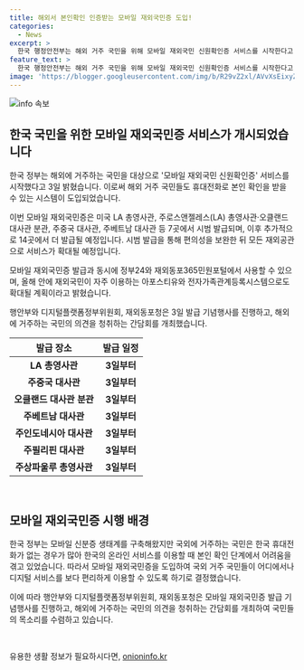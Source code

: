 ```yaml
---
title: 해외서 본인확인 인증받는 모바일 재외국민증 도입!
categories:
  - News
excerpt: >
  한국 행정안전부는 해외 거주 국민을 위해 모바일 재외국민 신원확인증 서비스를 시작한다고 밝혔다. 이 신원확인증은 휴대전화로 본인 확인을 받아 해외 거주하는 국민이 국내외 어디에서나 디지털 서비스를 이용할 수 있게 돕는다. LA, 중국, 베트남 등 7곳에서 시범 발급되며, 편의성을 보완한 뒤 모든 재외공관으로 서비스를 확대할 예정이다. 또한, 발급과 동시에 정부24와 재외동포365민원포털에서 사용 가능하며, 올해 안에 다른 시스템으로도 확대할 계획이다.
feature_text: >
  한국 행정안전부는 해외 거주 국민을 위해 모바일 재외국민 신원확인증 서비스를 시작한다고 밝혔다. 이 신원확인증은 휴대전화로 본인 확인을 받아 해외 거주하는 국민이 국내외 어디에서나 디지털 서비스를 이용할 수 있게 돕는다. LA, 중국, 베트남 등 7곳에서 시범 발급되며, 편의성을 보완한 뒤 모든 재외공관으로 서비스를 확대할 예정이다. 또한, 발급과 동시에 정부24와 재외동포365민원포털에서 사용 가능하며, 올해 안에 다른 시스템으로도 확대할 계획이다.
image: 'https://blogger.googleusercontent.com/img/b/R29vZ2xl/AVvXsEixyZcFfHzMRdzZMjFBmAUKJYCLCGyLL1o632UiGVXcaFdKo_bkvkuCioo0uUKlGfBVcT3P84aROyZIXSBEx3Aw5nCQ3pTgDom1WDC4m8eifvWiAmWEEVb4x6G_l8C0QH225ldMjyaFvpxGEBGNO37VmDTDMHGhJPq73UglMfDca1-0aw/s1600/blogspot.png'
---
```


<p><img src="https://blogger.googleusercontent.com/img/b/R29vZ2xl/AVvXsEixyZcFfHzMRdzZMjFBmAUKJYCLCGyLL1o632UiGVXcaFdKo_bkvkuCioo0uUKlGfBVcT3P84aROyZIXSBEx3Aw5nCQ3pTgDom1WDC4m8eifvWiAmWEEVb4x6G_l8C0QH225ldMjyaFvpxGEBGNO37VmDTDMHGhJPq73UglMfDca1-0aw/s1600/blogspot.png" alt="info 속보" /></p>

<h2 data-ke-size="size26">한국 국민을 위한 모바일 재외국민증 서비스가 개시되었습니다</h2>

<p data-ke-size="size16">한국 정부는 해외에 거주하는 국민을 대상으로 '모바일 재외국민 신원확인증' 서비스를 시작했다고 3일 밝혔습니다. 이로써 해외 거주 국민들도 휴대전화로 본인 확인을 받을 수 있는 시스템이 도입되었습니다.</p>

<p data-ke-size="size16">이번 모바일 재외국민증은 미국 LA 총영사관, 주로스앤젤레스(LA) 총영사관·오클랜드 대사관 분관, 주중국 대사관, 주베트남 대사관 등 7곳에서 시범 발급되며, 이후 추가적으로 14곳에서 더 발급될 예정입니다. 시범 발급을 통해 편의성을 보완한 뒤 모든 재외공관으로 서비스가 확대될 예정입니다.</p>

<p data-ke-size="size16">모바일 재외국민증 발급과 동시에 정부24와 재외동포365민원포털에서 사용할 수 있으며, 올해 안에 재외국민이 자주 이용하는 아포스티유와 전자가족관계등록시스템으로도 확대될 계획이라고 밝혔습니다.</p>

<p data-ke-size="size16">행안부와 디지털플랫폼정부위원회, 재외동포청은 3일 발급 기념행사를 진행하고, 해외에 거주하는 국민의 의견을 청취하는 간담회를 개최했습니다.</p>

<table>
    <thead>
        <tr>
            <th style="text-align: center;">발급 장소</th>
            <th style="text-align: center;">발급 일정</th>
        </tr>
    </thead>
    <tbody>
        <tr>
            <td style="text-align: center;"><b>LA 총영사관</b></td>
            <td style="text-align: center;"><b>3일부터</b></td>
        </tr>
        <tr>
            <td style="text-align: center;"><b>주중국 대사관</b></td>
            <td style="text-align: center;"><b>3일부터</b></td>
        </tr>
        <tr>
            <td style="text-align: center;"><b>오클랜드 대사관 분관</b></td>
            <td style="text-align: center;"><b>3일부터</b></td>
        </tr>
        <tr>
            <td style="text-align: center;"><b>주베트남 대사관</b></td>
            <td style="text-align: center;"><b>3일부터</b></td>
        </tr>
        <tr>
            <td style="text-align: center;"><b>주인도네시아 대사관</b></td>
            <td style="text-align: center;"><b>3일부터</b></td>
        </tr>
        <tr>
            <td style="text-align: center;"><b>주필리핀 대사관</b></td>
            <td style="text-align: center;"><b>3일부터</b></td>
        </tr>
        <tr>
            <td style="text-align: center;"><b>주상파울루 총영사관</b></td>
            <td style="text-align: center;"><b>3일부터</b></td>
        </tr>
    </tbody>
</table>

<p data-ke-size="size16">&nbsp;</p>

<h2 data-ke-size="size26">모바일 재외국민증 시행 배경</h2>

<p data-ke-size="size16">한국 정부는 모바일 신분증 생태계를 구축해왔지만 국외에 거주하는 국민은 한국 휴대전화가 없는 경우가 많아 한국의 온라인 서비스를 이용할 때 본인 확인 단계에서 어려움을 겪고 있었습니다. 따라서 모바일 재외국민증을 도입하여 국외 거주 국민들이 어디에서나 디지털 서비스를 보다 편리하게 이용할 수 있도록 하기로 결정했습니다.</p>

<p data-ke-size="size16">이에 따라 행안부와 디지털플랫폼정부위원회, 재외동포청은 모바일 재외국민증 발급 기념행사를 진행하고, 해외에 거주하는 국민의 의견을 청취하는 간담회를 개최하여 국민들의 목소리를 수렴하고 있습니다.</p>

<p data-ke-size="size16">&nbsp;</p>
유용한 생활 정보가 필요하시다면, <a href="https://onioninfo.kr" rel="dofollow">onioninfo.kr</a>


